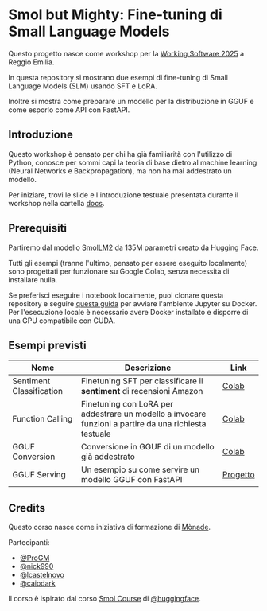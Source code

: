 # Smol but Mighty: Fine-tuning di Small Language Models

Questo progetto nasce come workshop per la [Working Software 2025](https://www.agilemovement.it/workingsoftware/) a Reggio Emilia.

In questa repository si mostrano due esempi di fine-tuning di Small Language Models (SLM) usando SFT e LoRA.

Inoltre si mostra come preparare un modello per la distribuzione in GGUF e come esporlo come API con FastAPI.

## Introduzione
Questo workshop è pensato per chi ha già familiarità con l'utilizzo di Python, conosce per sommi capi la teoria di base dietro al machine learning (Neural Networks e Backpropagation), ma non ha mai addestrato un modello.

Per iniziare, trovi le slide e l'introduzione testuale presentata durante il workshop nella cartella [docs](./tree/main/docs).

## Prerequisiti

Partiremo dal modello [SmolLM2](https://huggingface.co/HuggingFaceTB/SmolLM2-135M-Instruct) da 135M parametri creato da Hugging Face.

Tutti gli esempi (tranne l'ultimo, pensato per essere eseguito localmente) sono progettati per funzionare su Google Colab, senza necessità di installare nulla.

Se preferisci eseguire i notebook localmente, puoi clonare questa repository e  seguire [questa guida](https://jupyter-docker-stacks.readthedocs.io/en/latest/) per avviare l'ambiente Jupyter su Docker. Per l'esecuzione locale è necessario avere Docker installato e disporre di una GPU compatibile con CUDA.


## Esempi previsti
| Nome | Descrizione | Link |
|---|---|---|
| Sentiment Classification | Finetuning SFT per classificare il __sentiment__ di recensioni Amazon | [Colab](https://colab.research.google.com/github/monade/smol-but-mighty/blob/main/notebooks/01_sentiment_classification.ipynb) |
| Function Calling | Finetuning con LoRA per addestrare un modello a invocare funzioni a partire da una richiesta testuale | [Colab](https://colab.research.google.com/github/monade/smol-but-mighty/blob/main/notebooks/02_function_calling.ipynb) |
| GGUF Conversion | Conversione in GGUF di un modello già addestrato | [Colab](https://colab.research.google.com/github/monade/smol-but-mighty/blob/main/notebooks/03_gguf_conversion.ipynb) |
| GGUF Serving | Un esempio su come servire un modello GGUF con FastAPI | [Progetto](./tree/main/code/gguf-model-api) |


## Credits

Questo corso nasce come iniziativa di formazione di [Mònade](https://monade.io).

Partecipanti:
- [@ProGM](https://github.com/ProGM)
- [@nick990](https://github.com/nick990)
- [@lcastelnovo](https://github.com/lcastelnovo)
- [@caiodark](https://github.com/caiodark)

Il corso è ispirato dal corso [Smol Course](https://github.com/huggingface/smol-course) di [@huggingface](https://github.com/huggingface).
